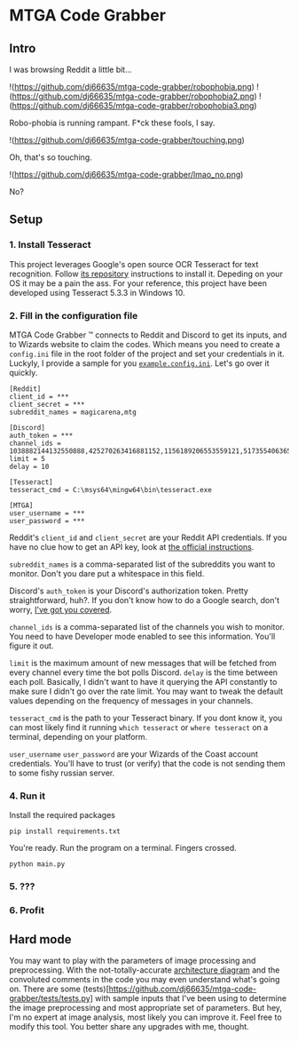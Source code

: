 # MTGA Code Grabber

## Intro

I was browsing Reddit a little bit...

!(https://github.com/dj66635/mtga-code-grabber/robophobia.png)
!(https://github.com/dj66635/mtga-code-grabber/robophobia2.png)
!(https://github.com/dj66635/mtga-code-grabber/robophobia3.png)

Robo-phobia is running rampant. F*ck these fools, I say.

!(https://github.com/dj66635/mtga-code-grabber/touching.png)

Oh, that's so touching.

!(https://github.com/dj66635/mtga-code-grabber/lmao_no.png)

No?

## Setup

### 1. Install Tesseract

This project leverages Google's open source OCR Tesseract for text recognition. Follow [its repository](https://github.com/tesseract-ocr/tesseract) instructions to install it. Depeding on your OS it may be a pain the ass. For your reference, this project have been developed using Tesseract 5.3.3 in Windows 10.

### 2. Fill in the configuration file

MTGA Code Grabber :tm: connects to Reddit and Discord to get its inputs, and to Wizards website to claim the codes. Which means you need to create a `config.ini` file in the root folder of the project and set your credentials in it. Luckyly, I provide a sample for you [`example.config.ini`](https://github.com/dj66635/mtga-code-grabber/example.config.ini). Let's go over it quickly.

```
[Reddit]
client_id = *** 
client_secret = ***
subreddit_names = magicarena,mtg

[Discord]
auth_token = ***
channel_ids = 1038882144132550888,425270263416881152,1156189206553559121,517355406365032480
limit = 5
delay = 10

[Tesseract]
tesseract_cmd = C:\msys64\mingw64\bin\tesseract.exe

[MTGA]
user_username = ***
user_password = ***
```
Reddit's `client_id` and `client_secret` are your Reddit API credentials. If you have no clue how to get an API key, look at [the official instructions](https://www.reddit.com/wiki/api/).

`subreddit_names` is a comma-separated list of the subreddits you want to monitor. Don't you dare put a whitespace in this field.

Discord's `auth_token` is your Discord's authorization token. Pretty straightforward, huh?. If you don't know how to do a Google search, don't worry, [I've got you covered](https://www.androidauthority.com/get-discord-token-3149920/).

`channel_ids` is a comma-separated list of the channels you wish to monitor. You need to have Developer mode enabled to see this information. You'll figure it out.

`limit` is the maximum amount of new messages that will be fetched from every channel every time the bot polls Discord. `delay` is the time between each poll. Basically, I didn't want to have it querying the API constantly to make sure I didn't go over the rate limit. You may want to tweak the default values depending on the frequency of messages in your channels.

`tesseract_cmd` is the path to your Tesseract binary. If you dont know it, you can most likely find it running `which tesseract` or `where tesseract` on a terminal, depending on your platform.

`user_username` `user_password` are your Wizards of the Coast account credentials. You'll have to trust (or verify) that the code is not sending them to some fishy russian server.

### 4. Run it

Install the required packages
```
pip install requirements.txt
```

You're ready. Run the program on a terminal. Fingers crossed.
```
python main.py
```

### 5. ???

### 6. Profit

## Hard mode
You may want to play with the parameters of image processing and preprocessing. With the not-totally-accurate [architecture diagram](https://github.com/dj66635/mtga-code-grabber/docs/architecture.png) and the convoluted comments in the code you may even understand what's going on. 
There are some (tests)[https://github.com/dj66635/mtga-code-grabber/tests/tests.py] with sample inputs that I've been using to determine the image preprocessing and most appropriate set of parameters. But hey, I'm no expert at image analysis, most likely you can improve it.
Feel free to modify this tool. You better share any upgrades with me, thought.